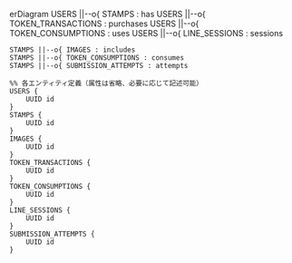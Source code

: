 erDiagram
    USERS ||--o{ STAMPS : has
    USERS ||--o{ TOKEN_TRANSACTIONS : purchases
    USERS ||--o{ TOKEN_CONSUMPTIONS : uses
    USERS ||--o{ LINE_SESSIONS : sessions

    STAMPS ||--o{ IMAGES : includes
    STAMPS ||--o{ TOKEN_CONSUMPTIONS : consumes
    STAMPS ||--o{ SUBMISSION_ATTEMPTS : attempts

    %% 各エンティティ定義（属性は省略、必要に応じて記述可能）
    USERS {
        UUID id
    }
    STAMPS {
        UUID id
    }
    IMAGES {
        UUID id
    }
    TOKEN_TRANSACTIONS {
        UUID id
    }
    TOKEN_CONSUMPTIONS {
        UUID id
    }
    LINE_SESSIONS {
        UUID id
    }
    SUBMISSION_ATTEMPTS {
        UUID id
    }